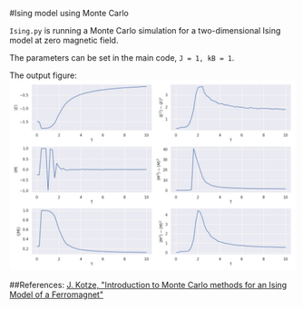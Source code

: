 #Ising model using Monte Carlo

`Ising.py` is running a Monte Carlo simulation for a two-dimensional Ising model at zero magnetic field. 

The parameters can be set in the main code, `J = 1, kB = 1`.

The output figure:
![figure](./Temperature.jpg)



##References:
[J. Kotze, "Introduction to Monte Carlo methods for an Ising Model of a Ferromagnet"](https://arxiv.org/abs/0803.0217)
